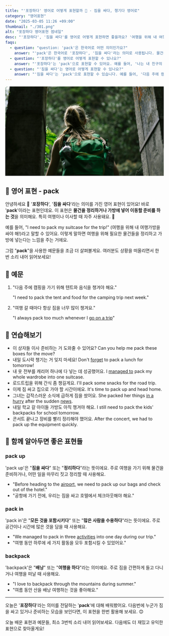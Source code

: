 ```yaml
---
title: "'포장하다' 영어로 어떻게 표현할까 🎒 - 짐을 싸다, 챙기다 영어로"
category: "영어표현"
date: "2025-03-05 11:26 +09:00"
thumbnail: "./301.png"
alt: "포장하다 영어표현 썸네일"
desc: "'포장하다', '짐을 싸다'를 영어로 어떻게 표현하면 좋을까요? '여행을 위해 내 여행가방을 싸야 해!'와 같이 물건을 정리하고 가방에 넣는 법을 배워봅시다. 다양한 예문을 통해서 연습하고 본인의 표현으로 만들어 보세요."
faqs:
  - question: "question: 'pack'은 한국어로 어떤 의미인가요?"
    answer: "'pack'은 한국어로 '포장하다', '짐을 싸다'라는 의미로 사용됩니다. 물건을 정리하거나 가방에 넣어 이동할 준비를 하는 것을 나타내요."
  - question: "'포장하다'를 영어로 어떻게 표현할 수 있나요?"
    answer: "'포장하다'는 'pack'으로 표현할 수 있어요. 예를 들어, '나는 내 친구의 생일 파티를 위해 선물을 포장할 거예요.'는 'I'm going to pack a gift for my friend's birthday party.'로 말할 수 있어요."
  - question: "'짐을 싸다'는 영어로 어떻게 표현할 수 있나요?"
    answer: "'짐을 싸다'는 'pack'으로 표현할 수 있습니다. 예를 들어, '다음 주에 캠핑을 가기 위해 텐트와 음식을 포장해야 해요.'는 'I need to pack the tent and food for the camping trip next week.'로 말할 수 있어요."
---
```


![가방을 매고 정글을 헤쳐나가는 여성](./301-1.jpg)

## 🌟 영어 표현 - pack

안녕하세요 👋 '**포장하다**', '**짐을 싸다**'라는 의미를 가진 영어 표현이 있어요! 바로 '**pack**'이라는 표현인데요. 이 표현은 **물건을 정리하거나 가방에 넣어 이동할 준비를 하는 것**을 의미해요. 특히 여행이나 이사할 때 자주 사용돼요. 🎒

예를 들어, "I need to pack my suitcase for the trip!" (여행을 위해 내 여행가방을 싸야 해!)라고 말할 수 있어요. 이렇게 말하면 여행을 위해 필요한 물건들을 정리하고 가방에 넣는다는 느낌을 주는 거에요.

그럼 "**pack**"을 사용한 예문들을 조금 더 살펴볼게요. 여러분도 상황을 떠올리면서 한 번 소리 내어 읽어보세요!

## 📖 예문

1. "다음 주에 캠핑을 가기 위해 텐트와 음식을 챙겨야 해요."

   "I need to pack the tent and food for the camping trip next week."

2. "여행 갈 때마다 항상 짐을 너무 많이 챙겨요."

   "I always pack too much whenever I [go on a trip](/blog/in-english/470.go-on-a-trip/)"

## 💬 연습해보기

<ul data-interactive-list>
  <li data-interactive-item>
    <span data-toggler>이 상자들 이사 준비하는 거 도와줄 수 있어요?</span>
    <span data-answer>Can you help me pack these boxes for the move?</span>
  </li>
  <li data-interactive-item>
    <span data-toggler>내일 도시락 챙기는 거 잊지 마세요!</span>
    <span data-answer>Don't <a href="/blog/in-english/023.forget/">forget</a> to pack a lunch for tomorrow!</span>
  </li>
  <li data-interactive-item>
    <span data-toggler>내 옷 전부를 캐리어 하나에 다 넣는 데 성공했어요.</span>
    <span data-answer>I <a href="/blog/in-english/175.manage-to/">managed to</a> pack my whole wardrobe into one suitcase.</span>
  </li>
  <li data-interactive-item>
    <span data-toggler>로드트립을 위해 간식 좀 챙길게요.</span>
    <span data-answer>I'll pack some snacks for the road trip.</span>
  </li>
  <li data-interactive-item>
    <span data-toggler>이제 짐 싸고 집으로 가야 할 시간이에요.</span>
    <span data-answer>It's time to pack up and head home.</span>
  </li>
  <li data-interactive-item>
    <span data-toggler>그녀는 갑작스러운 소식에 급하게 짐을 쌌어요.</span>
    <span data-answer>She packed her things <a href="/blog/in-english/174.in-a-hurry/">in a hurry</a> after the sudden <a href="/blog/in-english/536.news/">news</a>.</span>
  </li>
  <li data-interactive-item>
    <span data-toggler>내일 학교 갈 아이들 가방도 아직 챙겨야 해요.</span>
    <span data-answer>I still need to pack the kids' backpacks for school tomorrow.</span>
  </li>
  <li data-interactive-item>
    <span data-toggler>콘서트 끝나고 장비를 빨리 정리해야 했어요.</span>
    <span data-answer>After the concert, we had to pack up the equipment quickly.</span>
  </li>
</ul>

## 🤝 함께 알아두면 좋은 표현들

### pack up

'pack up'은 "**짐을 싸다**" 또는 "**정리하다**"라는 뜻이에요. 주로 여행을 가기 위해 물건을 준비하거나, 어떤 일을 마무리 짓고 정리할 때 사용해요.

- "Before heading to the [airport](/blog/in-english/549.airport/), we need to pack up our bags and check out of the hotel."
- "공항에 가기 전에, 우리는 짐을 싸고 호텔에서 체크아웃해야 해요."

### pack in

'pack in'은 "**모든 것을 포함시키다**" 또는 "**많은 사람을 수용하다**"라는 뜻이에요. 주로 공간이나 시간에 많은 것을 담을 때 사용해요.

- "We managed to pack in three [activities](/blog/in-english/546.activity/) into one day during our trip."
- "여행 동안 하루에 세 가지 활동을 모두 포함시킬 수 있었어요."

### backpack

'backpack'은 "**배낭**" 또는 "**여행을 하다**"라는 의미예요. 주로 짐을 간편하게 들고 다니거나 여행을 떠날 때 사용해요.

- "I love to backpack through the mountains during summer."
- "여름 동안 산을 배낭 여행하는 것을 좋아해요."

---

오늘은 '**포장하다**'라는 의미를 전달하는 '**pack**'에 대해 배워봤어요. 다음번에 누군가 짐을 싸고 있거나 준비하는 모습을 보인다면, 이 표현을 한번 활용해 보세요. 😊

오늘 배운 표현과 예문들, 최소 3번씩 소리 내어 읽어보세요. 다음에도 더 재밌고 유익한 표현으로 찾아올게요!
